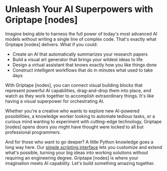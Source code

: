 # Unleash Your AI Superpowers with Griptape [nodes]
Imagine being able to harness the full power of today's most advanced AI models without writing a single line of complex code. That's exactly what Griptape [nodes] delivers.
What if you could:

- Create an AI that automatically summarizes your research papers
- Build a visual art generator that brings your wildest ideas to life
- Design a virtual assistant that knows exactly how you like things done
- Construct intelligent workflows that do in minutes what used to take days

With Griptape [nodes], you can connect visual building blocks that represent powerful AI capabilities, drag-and-drop them into place, and watch as they work together to accomplish extraordinary things. It's like having a visual superpower for orchestrating AI.

Whether you're a creative who wants to explore new AI-powered possibilities, a knowledge worker looking to automate tedious tasks, or a curious mind wanting to experiment with cutting-edge technology, Griptape [nodes] opens doors you might have thought were locked to all but professional programmers.

And for those who want to go deeper? A little Python knowledge goes a long way here. Our [simple scripting interface](reference/retained_mode.md) lets you customize and extend what's possible, turning your big ideas into working solutions without requiring an engineering degree.
Griptape [nodes] is where your imagination meets AI capability. Let's build something amazing together.